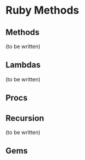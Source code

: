 # Ruby Methods

## Methods
(to be written)

## Lambdas
(to be written)

## Procs

## Recursion
(to be written)

## Gems
